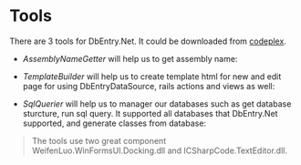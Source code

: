 Tools
==========

There are 3 tools for DbEntry.Net. It could be downloaded from [codeplex](https://dbentry.codeplex.com/releases/view/125915).

* *AssemblyNameGetter* will help us to get assembly name:

* *TemplateBuilder* will help us to create template html for new and edit page for using DbEntryDataSource, rails actions and views as well:

* *SqlQuerier* will help us to manager our databases such as get database sturcture, run sql query. It supported all databases that DbEntry.Net supported, and generate classes from database:

> The tools use two great component WeifenLuo.WinFormsUI.Docking.dll and ICSharpCode.TextEditor.dll.
